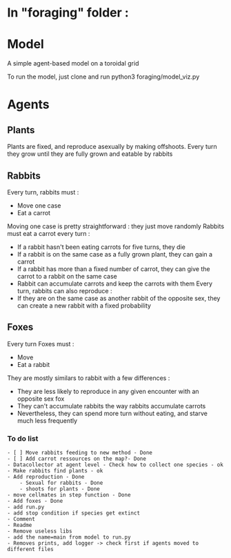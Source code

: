 
# In "foraging" folder :
# Model
A simple agent-based model on a toroidal grid

To run the model, just clone and run python3 foraging/model_viz.py

# Agents
## Plants 
Plants are fixed, and reproduce asexually by making offshoots. Every turn they grow until they are fully grown and eatable by rabbits

## Rabbits
Every turn, rabbits must :
  - Move one case
  - Eat a carrot

Moving one case is pretty straightforward : they just move randomly
Rabbits must eat a carrot every turn :
  - If a rabbit hasn't been eating carrots for five turns, they die
  - If a rabbit is on the same case as a fully grown plant, they can gain a carrot
  - If a rabbit has more than a fixed number of carrot, they can give the carrot to a rabbit on the same case
  - Rabbit can accumulate carrots and keep the carrots with them
Every turn, rabbits can also reproduce :
  - If they are on the same case as another rabbit of the opposite sex, they can create a new rabbit with a fixed probability
  
## Foxes
Every turn Foxes must : 
  - Move
  - Eat a rabbit

They are mostly similars to rabbit with a few differences : 
  - They are less likely to reproduce in any given encounter with an opposite sex fox
  - They can't accumulate rabbits the way rabbits accumulate carrots
  - Nevertheless, they can spend more turn without eating, and starve much less frequently


### To do list
    - [ ] Move rabbits feeding to new method - Done
    - [ ] Add carrot ressources on the map?- Done
    - Datacollector at agent level - Check how to collect one species - ok
    - Make rabbits find plants - ok
    - Add reproduction - Done
        - Sexual for rabbits - Done
        - shoots for plants - Done
    - move cellmates in step function - Done
    - Add foxes - Done
    - add run.py
    - add stop condition if species get extinct
    - Comment
    - Readme
    - Remove useless libs
    - add the name=main from model to run.py
    - Removes prints, add logger -> check first if agents moved to different files

